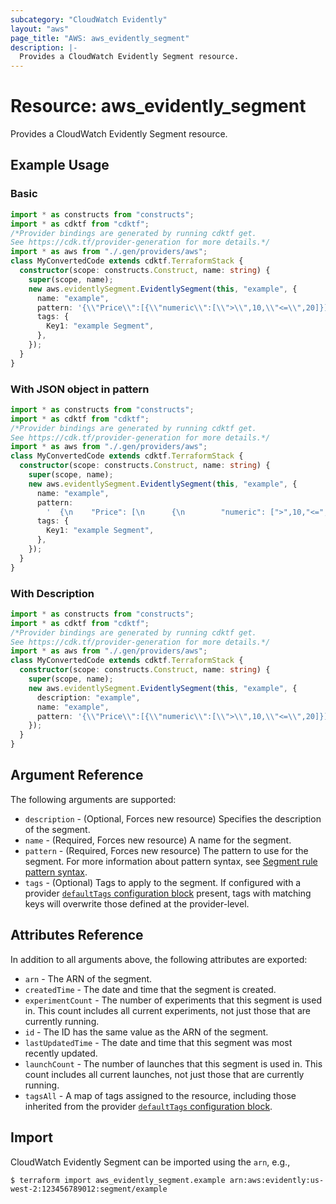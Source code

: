```yaml
---
subcategory: "CloudWatch Evidently"
layout: "aws"
page_title: "AWS: aws_evidently_segment"
description: |-
  Provides a CloudWatch Evidently Segment resource.
---
```


# Resource: aws_evidently_segment

Provides a CloudWatch Evidently Segment resource.

## Example Usage

### Basic

```typescript
import * as constructs from "constructs";
import * as cdktf from "cdktf";
/*Provider bindings are generated by running cdktf get.
See https://cdk.tf/provider-generation for more details.*/
import * as aws from "./.gen/providers/aws";
class MyConvertedCode extends cdktf.TerraformStack {
  constructor(scope: constructs.Construct, name: string) {
    super(scope, name);
    new aws.evidentlySegment.EvidentlySegment(this, "example", {
      name: "example",
      pattern: '{\\"Price\\":[{\\"numeric\\":[\\">\\",10,\\"<=\\",20]}]}',
      tags: {
        Key1: "example Segment",
      },
    });
  }
}

```

### With JSON object in pattern

```typescript
import * as constructs from "constructs";
import * as cdktf from "cdktf";
/*Provider bindings are generated by running cdktf get.
See https://cdk.tf/provider-generation for more details.*/
import * as aws from "./.gen/providers/aws";
class MyConvertedCode extends cdktf.TerraformStack {
  constructor(scope: constructs.Construct, name: string) {
    super(scope, name);
    new aws.evidentlySegment.EvidentlySegment(this, "example", {
      name: "example",
      pattern:
        '  {\n    "Price": [\n      {\n        "numeric": [">",10,"<=",20]\n      }\n    ]\n  }\n',
      tags: {
        Key1: "example Segment",
      },
    });
  }
}

```

### With Description

```typescript
import * as constructs from "constructs";
import * as cdktf from "cdktf";
/*Provider bindings are generated by running cdktf get.
See https://cdk.tf/provider-generation for more details.*/
import * as aws from "./.gen/providers/aws";
class MyConvertedCode extends cdktf.TerraformStack {
  constructor(scope: constructs.Construct, name: string) {
    super(scope, name);
    new aws.evidentlySegment.EvidentlySegment(this, "example", {
      description: "example",
      name: "example",
      pattern: '{\\"Price\\":[{\\"numeric\\":[\\">\\",10,\\"<=\\",20]}]}',
    });
  }
}

```

## Argument Reference

The following arguments are supported:

* `description` - (Optional, Forces new resource) Specifies the description of the segment.
* `name` - (Required, Forces new resource) A name for the segment.
* `pattern` - (Required, Forces new resource) The pattern to use for the segment. For more information about pattern syntax, see [Segment rule pattern syntax](https://docs.aws.amazon.com/AmazonCloudWatch/latest/monitoring/CloudWatch-Evidently-segments.html#CloudWatch-Evidently-segments-syntax.html).
* `tags` - (Optional) Tags to apply to the segment. If configured with a provider [`defaultTags` configuration block](/docs/providers/aws/index.html#default_tags-configuration-block) present, tags with matching keys will overwrite those defined at the provider-level.

## Attributes Reference

In addition to all arguments above, the following attributes are exported:

* `arn` - The ARN of the segment.
* `createdTime` - The date and time that the segment is created.
* `experimentCount` - The number of experiments that this segment is used in. This count includes all current experiments, not just those that are currently running.
* `id` - The ID has the same value as the ARN of the segment.
* `lastUpdatedTime` - The date and time that this segment was most recently updated.
* `launchCount` - The number of launches that this segment is used in. This count includes all current launches, not just those that are currently running.
* `tagsAll` - A map of tags assigned to the resource, including those inherited from the provider [`defaultTags` configuration block](/docs/providers/aws/index.html#default_tags-configuration-block).

## Import

CloudWatch Evidently Segment can be imported using the `arn`, e.g.,

```
$ terraform import aws_evidently_segment.example arn:aws:evidently:us-west-2:123456789012:segment/example
```

<!-- cache-key: cdktf-0.17.0-pre.15 input-ea498cd24d768f69e923d3c70a0b54f2b7561f97748b7f9de080e4fe8d729270 -->